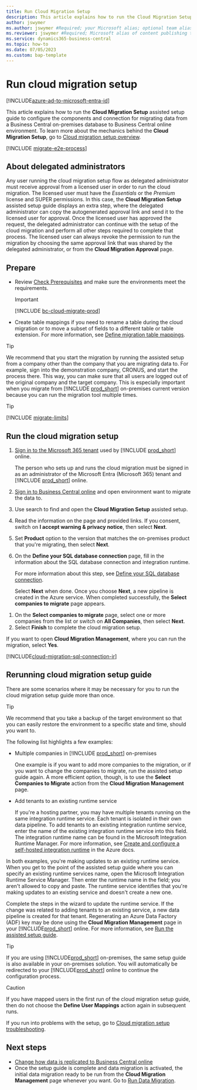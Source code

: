 ```yaml
---
title: Run Cloud Migration Setup
description: This article explains how to run the Cloud Migration Setup assisted setup guide to configure the components and connection for migrating data from a Business Central on-premises database to Business Central online environment.
author: jswymer
ms.author: jswymer #Required; your Microsoft alias; optional team alias.
ms.reviewer: jswymer #Required; Microsoft alias of content publishing team member.
ms.service: dynamics365-business-central
ms.topic: how-to 
ms.date: 07/05/2023
ms.custom: bap-template
---
```

# Run cloud migration setup

[!INCLUDE[azure-ad-to-microsoft-entra-id](~/../shared-content/shared/azure-ad-to-microsoft-entra-id.md)]

This article explains how to run the **Cloud Migration Setup** assisted setup guide to configure the components and connection for migrating data from a Business Central on-premises database to Business Central online environment. To learn more about the mechanics behind the **Cloud Migration Setup**, go to [Cloud migration setup overview](migration-setup-overview.md).

[!INCLUDE [migrate-e2e-process](../developer/includes/migrate-e2e-process.md)]

<!-- To migrate data, in the target company in [!INCLUDE[prod_short](../developer/includes/prod_short.md)] online, run the **Cloud Migration Setup** assisted setup guide.  


> [!IMPORTANT]
> You must be signed in as an administrator of the Microsoft 365 tenant as well as [!INCLUDE [prod_short](../includes/prod_short.md)] online.  -->

## About delegated administrators

Any user running the cloud migration setup flow as delegated administrator must receive approval from a licensed user in order to run the cloud migration. The licensed user must have the *Essentials* or the *Premium* license and SUPER permissions. In this case, the **Cloud Migration Setup** assisted setup guide displays an extra step, where the delegated administrator can copy the autogenerated approval link and send it to the licensed user for approval. Once the licensed user has approved the request, the delegated administrator can continue with the setup of the cloud migration and perform all other steps required to complete that process. The licensed user can always revoke the permission to run the migration by choosing the same approval link that was shared by the delegated administrator, or from the **Cloud Migration Approval** page.  

<!--

Once the setup guide is complete and data migration is activated, the initial data migration ready to be run from the **Cloud Migration Management** page whenever you want. Go to [Manage the Migration](#manage-the-migration).-->

## Prepare

- Review [Check Prerequisites](cloud-migration-prerequisites.md) and make sure the environments meet the requirements.

   > [!IMPORTANT]
   > [!INCLUDE [bc-cloud-migrate-prod](../includes/bc-cloud-migrate-prod.md)]

- Create table mappings if you need to rename a table during the cloud migration or to move a subset of fields to a different table or table extension. For more information, see [Define migration table mappings](migration-table-mapping.md).
<!-- - Get the SQL connection string for the Business Central on-premises database. For more information, go to [SQL connection string](#define-your-sql-database-connection).-->

> [!TIP]
> We recommend that you start the migration by running the assisted setup from a company other than the company that you are migrating data to. For example, sign into the demonstration company, CRONUS, and start the process there. This way, you can make sure that all users are logged out of the original company and the target company. This is especially important when you migrate from [!INCLUDE [prod_short](../includes/prod_short.md)] on-premises current version because you can run the migration tool multiple times.

> [!TIP]
> [!INCLUDE [migrate-limits](../developer/includes/migrate-limits.md)]

## Run the cloud migration setup

<!--Does it matter what machine you run the setup, repl, from? If this is the first time running cloud setup should you run it on the machine where SQL db is so IR install?-->

1. [Sign in to the Microsoft 365 tenant](https://admin.microsoft.com) used by [!INCLUDE [prod_short](../includes/prod_short.md)] online.

   The person who sets up and runs the cloud migration must be signed in as an administrator of the Microsoft Entra (Microsoft 365) tenant and [!INCLUDE [prod_short](../includes/prod_short.md)] online.
1. [Sign in to Business Central online](https://businesscentral.dynamics.com) and open environment want to migrate the data to.
1. Use search to find and open the **Cloud Migration Setup** assisted setup.
1. Read the information on the page and provided links. If you consent, switch on **I accept warning & privacy notice**, then select **Next**.
1. Set **Product** option to the version that matches the on-premises product that you're migrating, then select **Next**.
1. On the **Define your SQL database connection** page, fill in the information about the SQL database connection and integration runtime.

   For more information about this step, see [Define your SQL database connection](#define-sql-database-connection-and-integration-runtime).

   Select **Next** when done. Once you choose **Next**, a new pipeline is created in the Azure service. When completed successfully, the **Select companies to migrate** page appears.


 <!--For example, Server=jswymer-vm-2\bcdemo;Database="Demo Database BC (21-0)";User Id=bclogin2;Password=1234;-->

   <!--1. Do one of the following tasks:

   - If you already have a Microsoft integration runtime service instance, you can use the instance by entering its name in the **Integration Runtime Name** box. Then select **Next** and go to step 9. 
   - If you don't already have an integration runtime, leave **Integration Runtime Name** blank, select **Next**, then go to the next step.-->

<!--
8. Select **Download the Self-hosted Integration Runtime**, the do these steps to install the integration runtime:
    1. On the Download Center page that opens, select **Download** > **IntegrationRuntime_<latestversion>.msi** > **Next**. The file is downloaded to your computer.
    2. Select **Open** file to start the installation. When completed, the **Register Integration Runtime (Self-Hosted)** page opens.
    3. Go back to the **Cloud Migration Setup** page copy the **Authentication key**.
    4. Go back to the **Register Integration Runtime (Self-Hosted)** page and paste the key value in authentication key box, then select **Finish**. 
    5. Go back to **Cloud Migration Setup** and select **Next**.-->

1. On the **Select companies to migrate** page, select one or more companies from the list or switch on **All Companies**, then select **Next**.
1. Select **Finish** to complete the cloud migration setup.

  If you want to open **Cloud Migration Management**, where you can run the migration, select **Yes**.

<a name="sql"></a>

[!INCLUDE[cloud-migration-sql-connection-ir](../developer/includes/cloud-migration-sql-connection-ir.md)]

## Rerunning cloud migration setup guide

There are some scenarios where it may be necessary for you to run the cloud migration setup guide more than once.  

> [!TIP]
> We recommend that you take a backup of the target environment so that you can easily restore the environment to a specific state and time, should you want to.

The following list highlights a few examples:

- Multiple companies in [!INCLUDE [prod_short](../includes/prod_short.md)] on-premises

  One example is if you want to add more companies to the migration, or if you want to change the companies to migrate, run the assisted setup guide again. A more efficient option, though, is to use the **Select Companies to Migrate** action from the **Cloud Migration Management** page.  

- Add tenants to an existing runtime service  

  If you're a hosting partner, you may have multiple tenants running on the same integration runtime service. Each tenant is isolated in their own data pipeline. To add tenants to an existing integration runtime service, enter the name of the existing integration runtime service into this field. The integration runtime name can be found in the Microsoft Integration Runtime Manager. For more information, see [Create and configure a self-hosted integration runtime](/azure/data-factory/create-self-hosted-integration-runtime) in the Azure docs.

In both examples, you're making updates to an existing runtime service. When you get to the point of the assisted setup guide where you can specify an existing runtime services name, open the Microsoft Integration Runtime Service Manager. Then enter the runtime name in the field; you aren't allowed to copy and paste. The runtime service identifies that you're making updates to an existing service and doesn't create a new one.  

Complete the steps in the wizard to update the runtime service. If the change was related to adding tenants to an existing service, a new data pipeline is created for that tenant. Regenerating an Azure Data Factory (ADF) key may be done using the **Cloud Migration Management** page in your [!INCLUDE[prod_short](../developer/includes/prod_short.md)] online. For more information, see [Run the assisted setup guide](migration-setup.md#rerunning-cloud-migration-setup-guide).  

> [!TIP]
> If you are using [!INCLUDE[prod_short](../developer/includes/prod_short.md)] on-premises, the same setup guide is also available in your on-premises solution. You will automatically be redirected to your [!INCLUDE[prod_short](../developer/includes/prod_short.md)] online to continue the configuration process.

> [!CAUTION]
> If you have mapped users in the first run of the cloud migration setup guide, then do not choose the **Define User Mappings** action again in subsequent runs.


If you run into problems with the setup, go to [Cloud migration setup troubleshooting](migration-setup-troubleshooting.md).


## Next steps

- [Change how data is replicated to Business Central online](cloud-migration-change-replication.md)
- Once the setup guide is complete and data migration is activated, the initial data migration ready to be run from the **Cloud Migration Management** page whenever you want. Go to [Run Data Migration](migration-data-replication.md).

